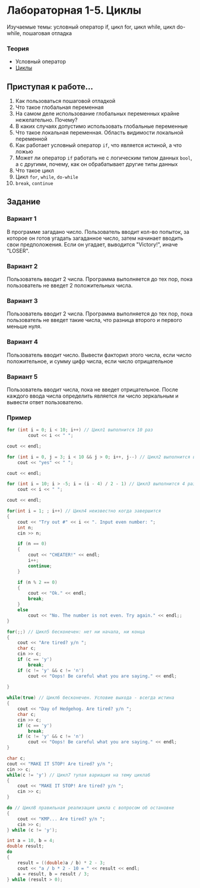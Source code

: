 # Лабораторная 1-5. Циклы
Изучаемые темы: условный оператор if, цикл for, цикл while, цикл do-while, пошаговая отладка

### Теория
* Условный оператор
* [Циклы](https://github.com/StriderAJR/StudentCpp/wiki/Циклы)

## Приступая к работе...
1. Как пользоваться пошаговой отладкой
1. Что такое глобальная переменная
1. На самом деле использование глобальных переменных крайне нежелательно. Почему?
1. В каких случаях допустимо использовать глобальные переменные
1. Что такое локальная переменная. Область видимости локальной переменной
1. Как работает условный оператор `if`, что является истиной, а что ложью
1. Может ли оператор `if` работать не с логическим типом данных `bool`, а с другими, почему, как он обрабатывает другие типы данных
1. Что такое цикл
1. Цикл `for`, `while`, `do-while`
1. `break`, `continue`

## Задание
### Вариант 1
В программе загадано число. Пользователь вводит кол-во попыток, за которое он готов угадать загаданное число, затем начинает вводить свои предположения. Если он угадает, выводится "Victory!", иначе "LOSER".

### Вариант 2
Пользователь вводит 2 числа. Программа выполняется до тех пор, пока пользователь не введет 2 положительных числа.

### Вариант 3
Пользователь вводит 2 числа. Программа выполняется до тех пор, пока пользователь не введет такие числа, что разница второго и первого меньше нуля.

### Вариант 4
Пользователь вводит число. Вывести факторил этого числа, если число положительное, и сумму цифр числа, если число отрицательное

### Вариант 5
Пользователь вводит числа, пока не введет отрицательное. После каждого ввода числа определить является ли число зеркальным и вывести ответ пользователю.

### Пример
```c++
for (int i = 0; i < 10; i++) // Цикл1 выполнится 10 раз
        cout << i << " ";

cout << endl;

for (int i = 0, j = 3; i < 10 && j > 0; i++, j--) // Цикл2 выполнится всего 3 раза
    cout << "yes" << " ";

cout << endl;

for (int i = 10; i > -5; i = (i - 4) / 2 - 1) // Цикл3 выполнится 4 раза
    cout << i << " ";

cout << endl;

for(int i = 1; ; i++) // Цикл4 неизвестно когда завершится
{
    cout << "Try out #" << i << ". Input even number: ";
    int n;
    cin >> n;

    if (n == 0)
    {
        cout << "CHEATER!" << endl;
        i++;
        continue;
    }

    if (n % 2 == 0)
    {
        cout << "Ok." << endl;
        break;
    }
    else
        cout << "No. The number is not even. Try again." << endl;;
}

for(;;) // Цикл5 бесконечен: нет ни начала, ни конца
{
    cout << "Are tired? y/n ";
    char c;
    cin >> c;
    if (c == 'y')
        break;
    if (c != 'y' && c != 'n')
        cout << "Oops! Be careful what you are saying." << endl;
    
}

while(true) // Цикл6 бесконечен. Условие выхода - всегда истина
{
    cout << "Day of Hedgehog. Are tired? y/n ";
    char c;
    cin >> c;
    if (c == 'y')
        break;
    if (c != 'y' && c != 'n')
        cout << "Oops! Be careful what you are saying." << endl;
}

char c;
cout << "MAKE IT STOP! Are tired? y/n ";
cin >> c;
while(c != 'y') // Цикл7 тупая вариация на тему цикла6
{
    cout << "MAKE IT STOP! Are tired? y/n ";
    cin >> c;
}

do // Цикл8 правильная реализация цикла с вопросом об остановке
{
    cout << "KMP... Are tired? y/n ";
    cin >> c;
} while (c != 'y');

int a = 10, b = 4;
double result;
do
{
    result = ((double)a / b) * 2 - 3;
    cout << "a / b * 2 - 10 = " << result << endl;
    a = result, b = result / 3;
} while (result > 0);
```
